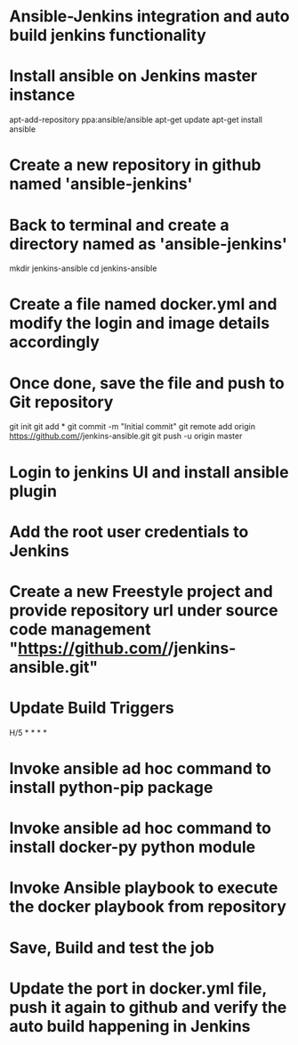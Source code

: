 # Ansible-Jenkins integration and auto build jenkins functionality
# Install ansible on Jenkins master instance 
apt-add-repository ppa:ansible/ansible
apt-get update
apt-get install ansible
# Create a new repository in github named 'ansible-jenkins'
# Back to terminal and create a directory named as 'ansible-jenkins'
mkdir jenkins-ansible
cd jenkins-ansible
# Create a file named docker.yml and modify the login and image details accordingly
# Once done, save the file and push to Git repository
git init
git add *
git commit -m "Initial commit"
git remote add origin https://github.com/<username>/jenkins-ansible.git
git push -u origin master
# Login to jenkins UI and install ansible plugin
# Add the root user credentials to Jenkins
# Create a new Freestyle project and provide repository url under source code management "https://github.com/<username>/jenkins-ansible.git"
# Update Build Triggers 
H/5 * * * *
# Invoke ansible ad hoc command to install python-pip package
# Invoke ansible ad hoc command to install docker-py python module
# Invoke Ansible playbook to execute the docker playbook from repository
# Save, Build and test the job
# Update the port in docker.yml file, push it again to github and verify the auto build happening in Jenkins
